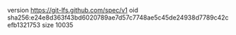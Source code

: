 version https://git-lfs.github.com/spec/v1
oid sha256:e24e8d363f43bd6020789ae7d57c7748ae5c45de24938d7789c42cefb1321753
size 10035
